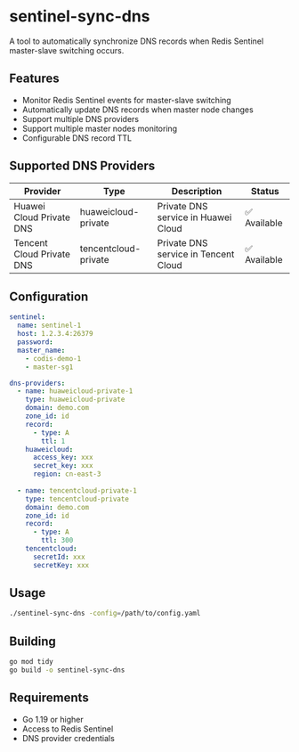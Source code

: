 # sentinel-sync-dns

A tool to automatically synchronize DNS records when Redis Sentinel master-slave switching occurs.

## Features

- Monitor Redis Sentinel events for master-slave switching
- Automatically update DNS records when master node changes
- Support multiple DNS providers
- Support multiple master nodes monitoring
- Configurable DNS record TTL

## Supported DNS Providers

| Provider | Type | Description | Status |
|----------|------|-------------|---------|
| Huawei Cloud Private DNS | huaweicloud-private | Private DNS service in Huawei Cloud | ✅ Available |
| Tencent Cloud Private DNS | tencentcloud-private | Private DNS service in Tencent Cloud | ✅ Available |

## Configuration

```yaml
sentinel:
  name: sentinel-1
  host: 1.2.3.4:26379
  password: 
  master_name:
    - codis-demo-1
    - master-sg1

dns-providers:
  - name: huaweicloud-private-1
    type: huaweicloud-private
    domain: demo.com
    zone_id: id
    record:
      - type: A
        ttl: 1
    huaweicloud:
      access_key: xxx
      secret_key: xxx
      region: cn-east-3
  
  - name: tencentcloud-private-1
    type: tencentcloud-private
    domain: demo.com
    zone_id: id
    record:
      - type: A
        ttl: 300
    tencentcloud:
      secretId: xxx
      secretKey: xxx
```

## Usage

```bash
./sentinel-sync-dns -config=/path/to/config.yaml
```

## Building

```bash
go mod tidy
go build -o sentinel-sync-dns
```

## Requirements

- Go 1.19 or higher
- Access to Redis Sentinel
- DNS provider credentials

